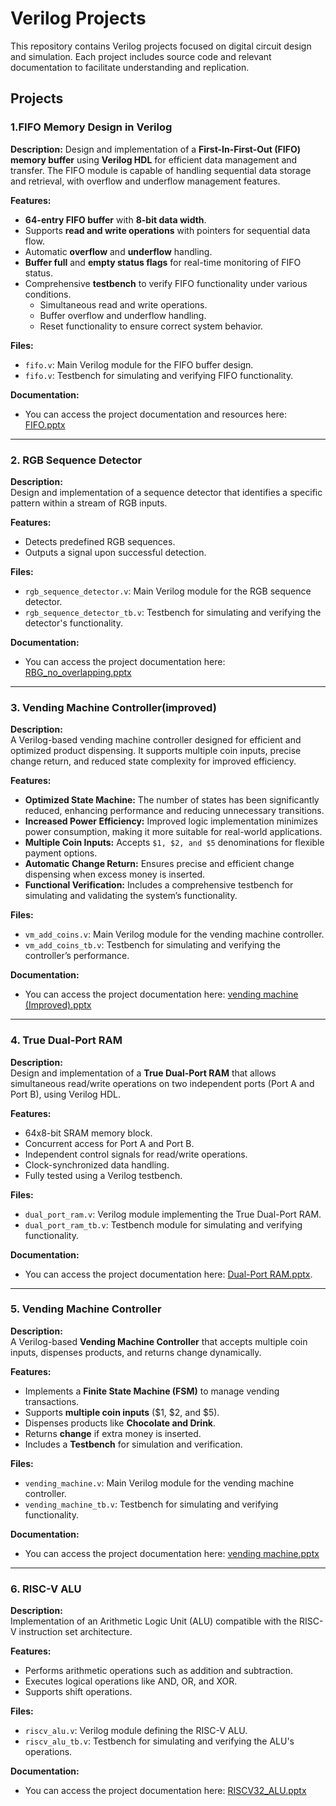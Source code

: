 # Verilog Projects  

This repository contains Verilog projects focused on digital circuit design and simulation. Each project includes source code and relevant documentation to facilitate understanding and replication.  

## Projects  

### 1.FIFO Memory Design in Verilog

**Description:**
Design and implementation of a **First-In-First-Out (FIFO) memory buffer** using **Verilog HDL** for efficient data management and transfer. The FIFO module is capable of handling sequential data storage and retrieval, with overflow and underflow management features.

 **Features:**
- **64-entry FIFO buffer** with **8-bit data width**.
- Supports **read and write operations** with pointers for sequential data flow.
- Automatic **overflow** and **underflow** handling.
- **Buffer full** and **empty status flags** for real-time monitoring of FIFO status.
- Comprehensive **testbench** to verify FIFO functionality under various conditions.
  - Simultaneous read and write operations.
  - Buffer overflow and underflow handling.
  - Reset functionality to ensure correct system behavior.

**Files:**
- `fifo.v`: Main Verilog module for the FIFO buffer design.
- `fifo.v`: Testbench for simulating and verifying FIFO functionality.

**Documentation:**
- You can access the project documentation and resources here: [FIFO.pptx](https://github.com/siddu925/verilog_project/blob/main/Project%20Documents/FIFO.pptx)
---
### 2. RGB Sequence Detector  

**Description:**  
Design and implementation of a sequence detector that identifies a specific pattern within a stream of RGB inputs.  

**Features:**  
- Detects predefined RGB sequences.  
- Outputs a signal upon successful detection.  

**Files:**  
- `rgb_sequence_detector.v`: Main Verilog module for the RGB sequence detector.  
- `rgb_sequence_detector_tb.v`: Testbench for simulating and verifying the detector's functionality.  

**Documentation:**  
- You can access the project documentation here:  [RBG_no_overlapping.pptx](https://github.com/siddu925/verilog_project/blob/main/Project%20Documents/RBG_no_overlapping.pptx)  

---
### 3. Vending Machine Controller(improved) 

**Description:**  
A Verilog-based vending machine controller designed for efficient and optimized product dispensing. It supports multiple coin inputs, precise change return, and reduced state complexity for improved efficiency.  

**Features:**  
- **Optimized State Machine:** The number of states has been significantly reduced, enhancing performance and reducing unnecessary transitions.  
- **Increased Power Efficiency:** Improved logic implementation minimizes power consumption, making it more suitable for real-world applications.  
- **Multiple Coin Inputs:** Accepts `$1, $2, and $5` denominations for flexible payment options.  
- **Automatic Change Return:** Ensures precise and efficient change dispensing when excess money is inserted.  
- **Functional Verification:** Includes a comprehensive testbench for simulating and validating the system’s functionality.  

**Files:**  
- `vm_add_coins.v`: Main Verilog module for the vending machine controller.  
- `vm_add_coins_tb.v`: Testbench for simulating and verifying the controller’s performance.  

**Documentation:**  
- You can access the project documentation here: [vending machine (Improved).pptx](https://github.com/siddu925/verilog_project/blob/main/Project%20Documents/vending%20machine%20(Improved).pptx)  

---

### 4. True Dual-Port RAM  

**Description:**  
Design and implementation of a **True Dual-Port RAM** that allows simultaneous read/write operations on two independent ports (Port A and Port B), using Verilog HDL.  

**Features:**  
- 64x8-bit SRAM memory block.  
- Concurrent access for Port A and Port B.  
- Independent control signals for read/write operations.  
- Clock-synchronized data handling.  
- Fully tested using a Verilog testbench.  

**Files:**  
- `dual_port_ram.v`: Verilog module implementing the True Dual-Port RAM.  
- `dual_port_ram_tb.v`: Testbench module for simulating and verifying functionality.

**Documentation:**  
- You can access the project documentation here: [Dual-Port RAM.pptx](https://github.com/siddu925/verilog_project/blob/main/Project%20Documents/dual%20port%20ram.pptx).

---
### 5. Vending Machine Controller  

**Description:**  
A Verilog-based **Vending Machine Controller** that accepts multiple coin inputs, dispenses products, and returns change dynamically.  

**Features:**  
- Implements a **Finite State Machine (FSM)** to manage vending transactions.  
- Supports **multiple coin inputs** ($1, $2, and $5).  
- Dispenses products like **Chocolate and Drink**.  
- Returns **change** if extra money is inserted.  
- Includes a **Testbench** for simulation and verification.  

**Files:**  
- `vending_machine.v`: Main Verilog module for the vending machine controller.  
- `vending_machine_tb.v`: Testbench for simulating and verifying functionality.  

**Documentation:**  
- You can access the project documentation here:   [vending machine.pptx](https://github.com/siddu925/verilog_project/blob/main/Project%20Documents/vending%20machine.pptx)  

---

### 6. RISC-V ALU  

**Description:**  
Implementation of an Arithmetic Logic Unit (ALU) compatible with the RISC-V instruction set architecture.  

**Features:**  
- Performs arithmetic operations such as addition and subtraction.  
- Executes logical operations like AND, OR, and XOR.  
- Supports shift operations.  

**Files:**  
- `riscv_alu.v`: Verilog module defining the RISC-V ALU.  
- `riscv_alu_tb.v`: Testbench for simulating and verifying the ALU's operations.  

**Documentation:**  
- You can access the project documentation here: [RISCV32_ALU.pptx](https://github.com/siddu925/verilog_project/blob/main/Project%20Documents/RISCV32_ALU.pptx)  
